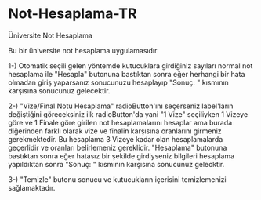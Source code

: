 # Not-Hesaplama-TR

Üniversite Not Hesaplama

Bu bir üniversite not hesaplama uygulamasıdır

1-) Otomatik seçili gelen yöntemde kutucuklara girdiğiniz sayıları normal not hesaplama ile "Hesapla" butonuna bastıktan sonra eğer herhangi bir hata olmadan giriş yaparsanız sonucunuzu hesaplayıp "Sonuç: " kısmının karşısına sonucunuz gelecektir.

2-) "Vize/Final Notu Hesaplama" radioButton'ını seçerseniz label'ların değiştiğini göreceksiniz ilk radioButton'da yani "1 Vize" seçiliyken 1 Vizeye göre ve 1 Finale göre girilen not hesaplamalarını hesaplar ama burada diğerinden farklı olarak vize ve finalin karşısına oranlarını girmeniz gerekmektedir. Bu hesaplama 3 Vizeye kadar olan hesaplamalarda geçerlidir ve oranları belirlemeniz gereklidir. "Hesaplama" butonuna bastıktan sonra eğer hatasız bir şekilde girdiyseniz bilgileri hesaplama yapıldıktan sonra "Sonuç: " kısmının karşısına sonucunuz gelecktir.

3-) "Temizle" butonu sonucu ve kutucukların içerisini temizlemenizi sağlamaktadır.
